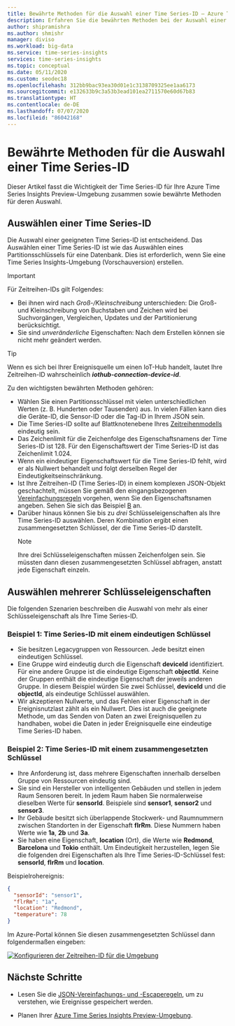 ```yaml
---
title: Bewährte Methoden für die Auswahl einer Time Series-ID – Azure Time Series Insights | Microsoft-Dokumentation
description: Erfahren Sie die bewährten Methoden bei der Auswahl einer Time Series-ID in Azure Time Series Insights Preview.
author: shipramishra
ms.author: shmishr
manager: diviso
ms.workload: big-data
ms.service: time-series-insights
services: time-series-insights
ms.topic: conceptual
ms.date: 05/11/2020
ms.custom: seodec18
ms.openlocfilehash: 312bb9bac93ea30d01e1c3138709325ee1aa6173
ms.sourcegitcommit: e132633b9c3a53b3ead101ea2711570e60d67b83
ms.translationtype: HT
ms.contentlocale: de-DE
ms.lasthandoff: 07/07/2020
ms.locfileid: "86042168"
---
```

# <a name="best-practices-for-choosing-a-time-series-id"></a>Bewährte Methoden für die Auswahl einer Time Series-ID

Dieser Artikel fasst die Wichtigkeit der Time Series-ID für Ihre Azure Time Series Insights Preview-Umgebung zusammen sowie bewährte Methoden für deren Auswahl.

## <a name="choose-a-time-series-id"></a>Auswählen einer Time Series-ID

Die Auswahl einer geeigneten Time Series-ID ist entscheidend. Das Auswählen einer Time Series-ID ist wie das Auswählen eines Partitionsschlüssels für eine Datenbank. Dies ist erforderlich, wenn Sie eine Time Series Insights-Umgebung (Vorschauversion) erstellen. 

> [!IMPORTANT]
> Für Zeitreihen-IDs gilt Folgendes:
>
> * Bei ihnen wird nach *Groß-/Kleinschreibung* unterschieden: Die Groß- und Kleinschreibung von Buchstaben und Zeichen wird bei Suchvorgängen, Vergleichen, Updates und der Partitionierung berücksichtigt.
> * Sie sind *unveränderliche* Eigenschaften: Nach dem Erstellen können sie nicht mehr geändert werden.

> [!TIP]
> Wenn es sich bei Ihrer Ereignisquelle um einen IoT-Hub handelt, lautet Ihre Zeitreihen-ID wahrscheinlich ***iothub-connection-device-id***.

Zu den wichtigsten bewährten Methoden gehören:

* Wählen Sie einen Partitionsschlüssel mit vielen unterschiedlichen Werten (z. B. Hunderten oder Tausenden) aus. In vielen Fällen kann dies die Geräte-ID, die Sensor-ID oder die Tag-ID in Ihrem JSON sein.
* Die Time Series-ID sollte auf Blattknotenebene Ihres [Zeitreihenmodells](./concepts-model-overview.md) eindeutig sein.
* Das Zeichenlimit für die Zeichenfolge des Eigenschaftsnamens der Time Series-ID ist 128. Für den Eigenschaftswert der Time Series-ID ist das Zeichenlimit 1.024.
* Wenn ein eindeutiger Eigenschaftswert für die Time Series-ID fehlt, wird er als Nullwert behandelt und folgt derselben Regel der Eindeutigkeitseinschränkung.
* Ist Ihre Zeitreihen-ID (Time Series-ID) in einem komplexen JSON-Objekt geschachtelt, müssen Sie gemäß den eingangsbezogenen [Vereinfachungsregeln](./concepts-json-flattening-escaping-rules.md) vorgehen, wenn Sie den Eigenschaftsnamen angeben. Sehen Sie sich das Beispiel [B](concepts-json-flattening-escaping-rules.md#example-b) an. 
* Darüber hinaus können Sie bis zu *drei* Schlüsseleigenschaften als Ihre Time Series-ID auswählen. Deren Kombination ergibt einen zusammengesetzten Schlüssel, der die Time Series-ID darstellt.  
  > [!NOTE]
  > Ihre drei Schlüsseleigenschaften müssen Zeichenfolgen sein.
  > Sie müssten dann diesen zusammengesetzten Schlüssel abfragen, anstatt jede Eigenschaft einzeln.

## <a name="select-more-than-one-key-property"></a>Auswählen mehrerer Schlüsseleigenschaften

Die folgenden Szenarien beschreiben die Auswahl von mehr als einer Schlüsseleigenschaft als Ihre Time Series-ID.  

### <a name="example-1-time-series-id-with-a-unique-key"></a>Beispiel 1: Time Series-ID mit einem eindeutigen Schlüssel

* Sie besitzen Legacygruppen von Ressourcen. Jede besitzt einen eindeutigen Schlüssel.
* Eine Gruppe wird eindeutig durch die Eigenschaft **deviceId** identifiziert. Für eine andere Gruppe ist die eindeutige Eigenschaft **objectId**. Keine der Gruppen enthält die eindeutige Eigenschaft der jeweils anderen Gruppe. In diesem Beispiel würden Sie zwei Schlüssel, **deviceId** und die **objectId**, als eindeutige Schlüssel auswählen.
* Wir akzeptieren Nullwerte, und das Fehlen einer Eigenschaft in der Ereignisnutzlast zählt als ein Nullwert. Dies ist auch die geeignete Methode, um das Senden von Daten an zwei Ereignisquellen zu handhaben, wobei die Daten in jeder Ereignisquelle eine eindeutige Time Series-ID haben.

### <a name="example-2-time-series-id-with-a-composite-key"></a>Beispiel 2: Time Series-ID mit einem zusammengesetzten Schlüssel

* Ihre Anforderung ist, dass mehrere Eigenschaften innerhalb derselben Gruppe von Ressourcen eindeutig sind.
* Sie sind ein Hersteller von intelligenten Gebäuden und stellen in jedem Raum Sensoren bereit. In jedem Raum haben Sie normalerweise dieselben Werte für **sensorId**. Beispiele sind **sensor1**, **sensor2** und **sensor3**.
* Ihr Gebäude besitzt sich überlappende Stockwerk- und Raumnummern zwischen Standorten in der Eigenschaft **flrRm**. Diese Nummern haben Werte wie **1a**, **2b** und **3a**.
* Sie haben eine Eigenschaft, **location** (Ort), die Werte wie **Redmond**, **Barcelona** und **Tokio** enthält. Um Eindeutigkeit herzustellen, legen Sie die folgenden drei Eigenschaften als Ihre Time Series-ID-Schlüssel fest: **sensorId**, **flrRm** und **location**.

Beispielrohereignis:

```JSON
{
  "sensorId": "sensor1",
  "flrRm": "1a",
  "location": "Redmond",
  "temperature": 78
}
```

Im Azure-Portal können Sie diesen zusammengesetzten Schlüssel dann folgendermaßen eingeben:

[![Konfigurieren der Zeitreihen-ID für die Umgebung](media/v2-how-to-tsid/configure-environment-key.png)](media/v2-how-to-tsid/configure-environment-key.png#lightbox)

## <a name="next-steps"></a>Nächste Schritte

* Lesen Sie die [JSON-Vereinfachungs- und -Escaperegeln](./concepts-json-flattening-escaping-rules.md), um zu verstehen, wie Ereignisse gespeichert werden.

* Planen Ihrer [Azure Time Series Insights Preview-Umgebung](./time-series-insights-update-plan.md).
